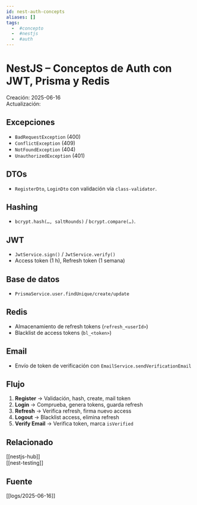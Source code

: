 ```yaml
---
id: nest-auth-concepts
aliases: []
tags:
  -  #concepto
  -  #nestjs
  -  #auth
---
```


# NestJS – Conceptos de Auth con JWT, Prisma y Redis

Creación: 2025-06-16  
Actualización:

## Excepciones

- `BadRequestException` (400)
- `ConflictException` (409)
- `NotFoundException` (404)
- `UnauthorizedException` (401)

## DTOs

- `RegisterDto`, `LoginDto` con validación vía `class-validator`.

## Hashing

- `bcrypt.hash(…, saltRounds)` / `bcrypt.compare(…)`.

## JWT

- `JwtService.sign()` / `JwtService.verify()`
- Access token (1 h), Refresh token (1 semana)

## Base de datos

- `PrismaService.user.findUnique/create/update`

## Redis

- Almacenamiento de refresh tokens (`refresh_<userId>`)
- Blacklist de access tokens (`bl_<token>`)

## Email

- Envío de token de verificación con `EmailService.sendVerificationEmail`

## Flujo

1. **Register** → Validación, hash, create, mail token
2. **Login** → Comprueba, genera tokens, guarda refresh
3. **Refresh** → Verifica refresh, firma nuevo access
4. **Logout** → Blacklist access, elimina refresh
5. **Verify Email** → Verifica token, marca `isVerified`

## Relacionado

[[nestjs-hub]]  
[[nest-testing]]

## Fuente

[[logs/2025-06-16]]
